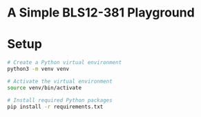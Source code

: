 # A Simple BLS12-381 Playground

# Setup

```bash
# Create a Python virtual environment
python3 -m venv venv

# Activate the virtual environment
source venv/bin/activate

# Install required Python packages
pip install -r requirements.txt
```